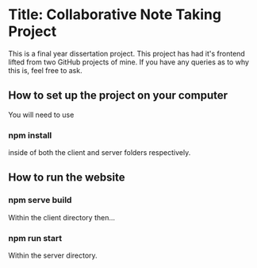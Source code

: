 # Title: Collaborative Note Taking Project

This is a final year dissertation project.
This project has had it's frontend lifted from two GitHub projects of mine. If you have any queries as to why this is, feel free to ask. 

## How to set up the project on your computer

You will need to use

### npm install

inside of both the client and server folders respectively.

## How to run the website

### npm serve build

Within the client directory then...

### npm run start

Within the server directory.
